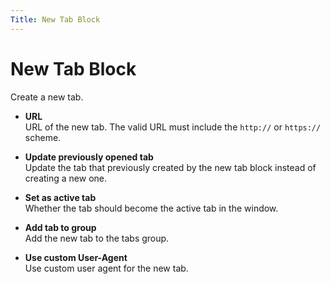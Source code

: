 ```yaml
---
Title: New Tab Block
---
```


# New Tab Block

Create a new tab.

- **URL** <br>
	URL of the new tab. The valid URL must include the `http://` or `https://` scheme.

- **Update previously opened tab** <br>
	Update the tab that previously created by the new tab block instead of creating a new one.

- **Set as active tab** <br>
	Whether the tab should become the active tab in the window.

- **Add tab to group** <br>
	Add the new tab to the tabs group.

- **Use custom User-Agent** <br>
	Use custom user agent for the new tab.